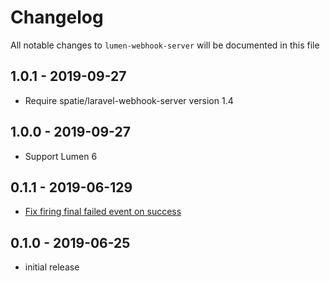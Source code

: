# Changelog

All notable changes to `lumen-webhook-server` will be documented in this file

## 1.0.1 - 2019-09-27

- Require spatie/laravel-webhook-server version 1.4

## 1.0.0 - 2019-09-27

- Support Lumen 6

## 0.1.1 - 2019-06-129

- [Fix firing final failed event on success][spatie#12]

## 0.1.0 - 2019-06-25

- initial release

[spatie#12]: https://github.com/spatie/laravel-webhook-server/pull/12
